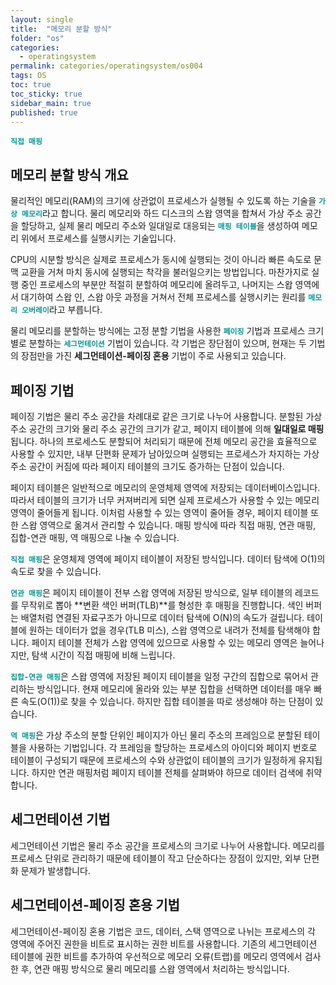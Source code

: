 ```yaml
---
layout: single
title:  "메모리 분할 방식"
folder: "os"
categories:
  - operatingsystem
permalink: categories/operatingsystem/os004
tags: OS
toc: true
toc_sticky: true
sidebar_main: true
published: true
---
```


<span style="color: rgb(3, 150, 150); font-weight: bold;">`직접 매핑`</span>

## 메모리 분할 방식 개요
물리적인 메모리(RAM)의 크기에 상관없이 프로세스가 실행될 수 있도록 하는 기술을 <span style="color: rgb(3, 150, 150); font-weight: bold;">`가상 메모리`</span>라고 합니다. 물리 메모리와 하드 디스크의 스왑 영역을 합쳐서 가상 주소 공간을 할당하고, 실제 물리 메모리 주소와 일대일로 대응되는 <span style="color: rgb(3, 150, 150); font-weight: bold;">`매핑 테이블`</span>을 생성하여 메모리 위에서 프로세스를 실행시키는 기술입니다.

CPU의 시분할 방식은 실제로 프로세스가 동시에 실행되는 것이 아니라 빠른 속도로 문맥 교환을 거쳐 마치 동시에 실행되는 착각을 불러일으키는 방법입니다. 마찬가지로 실행 중인 프로세스의 부분만 적절히 분할하여 메모리에 올려두고, 나머지는 스왑 영역에서 대기하여 스왑 인, 스왑 아웃 과정을 거쳐서 전체 프로세스를 실행시키는 원리를 <span style="color: rgb(3, 150, 150); font-weight: bold;">`메모리 오버레이`</span>라고 부릅니다.

물리 메모리를 분할하는 방식에는 고정 분할 기법을 사용한 <span style="color: rgb(3, 150, 150); font-weight: bold;">`페이징`</span> 기법과 프로세스 크기별로 분할하는 <span style="color: rgb(3, 150, 150); font-weight: bold;">`세그먼테이션`</span> 기법이 있습니다. 각 기법은 장단점이 있으며, 현재는 두 기법의 장점만을 가진 **세그먼테이션-페이징 혼용** 기법이 주로 사용되고 있습니다.

## 페이징 기법
페이징 기법은 물리 주소 공간을 차례대로 같은 크기로 나누어 사용합니다. 분할된 가상 주소 공간의 크기와 물리 주소 공간의 크기가 같고, 페이지 테이블에 의해 **일대일로 매핑**됩니다. 하나의 프로세스도 분할되어 처리되기 때문에 전체 메모리 공간을 효율적으로 사용할 수 있지만, 내부 단편화 문제가 남아있으며 실행되는 프로세스가 차지하는 가상 주소 공간이 커짐에 따라 페이지 테이블의 크기도 증가하는 단점이 있습니다.

페이지 테이블은 일반적으로 메모리의 운영체제 영역에 저장되는 데이터베이스입니다. 따라서 테이블의 크기가 너무 커져버리게 되면 실제 프로세스가 사용할 수 있는 메모리 영역이 줄어들게 됩니다. 이처럼 사용할 수 있는 영역이 줄어들 경우, 페이지 테이블 또한 스왑 영역으로 옮겨서 관리할 수 있습니다. 매핑 방식에 따라 직접 매핑, 연관 매핑, 집합-연관 매핑, 역 매핑으로 나눌 수 있습니다.

<span style="color: rgb(3, 150, 150); font-weight: bold;">`직접 매핑`</span>은 운영체제 영역에 페이지 테이블이 저장된 방식입니다. 데이터 탐색에 O(1)의 속도로 찾을 수 있습니다.

<span style="color: rgb(3, 150, 150); font-weight: bold;">`연관 매핑`</span>은 페이지 테이블이 전부 스왑 영역에 저장된 방식으로, 일부 테이블의 레코드를 무작위로 뽑아 **변환 색인 버퍼(TLB)**를 형성한 후 매핑을 진행합니다. 색인 버퍼는 배열처럼 연결된 자료구조가 아니므로 데이터 탐색에 O(N)의 속도가 걸립니다. 테이블에 원하는 데이터가 없을 경우(TLB 미스), 스왑 영역으로 내려가 전체를 탐색해야 합니다. 페이지 테이블 전체가 스왑 영역에 있으므로 사용할 수 있는 메모리 영역은 늘어나지만, 탐색 시간이 직접 매핑에 비해 느립니다.

<span style="color: rgb(3, 150, 150); font-weight: bold;">`집합-연관 매핑`</span>은 스왑 영역에 저장된 페이지 테이블을 일정 구간의 집합으로 묶어서 관리하는 방식입니다. 현재 메모리에 올라와 있는 부분 집합을 선택하면 데이터를 매우 빠른 속도(O(1))로 찾을 수 있습니다. 하지만 집합 테이블을 따로 생성해야 하는 단점이 있습니다.

<span style="color: rgb(3, 150, 150); font-weight: bold;">`역 매핑`</span>은 가상 주소의 분할 단위인 페이지가 아닌 물리 주소의 프레임으로 분할된 테이블을 사용하는 기법입니다. 각 프레임을 할당하는 프로세스의 아이디와 페이지 번호로 테이블이 구성되기 때문에 프로세스의 수와 상관없이 테이블의 크기가 일정하게 유지됩니다. 하지만 연관 매핑처럼 페이지 테이블 전체를 살펴봐야 하므로 데이터 검색에 취약합니다.

## 세그먼테이션 기법
세그먼테이션 기법은 물리 주소 공간을 프로세스의 크기로 나누어 사용합니다. 메모리를 프로세스 단위로 관리하기 때문에 테이블이 작고 단순하다는 장점이 있지만, 외부 단편화 문제가 발생합니다.

## 세그먼테이션-페이징 혼용 기법
세그먼테이션-페이징 혼용 기법은 코드, 데이터, 스택 영역으로 나뉘는 프로세스의 각 영역에 주어진 권한을 비트로 표시하는 권한 비트를 사용합니다. 기존의 세그먼테이션 테이블에 권한 비트를 추가하여 우선적으로 메모리 오류(트랩)를 메모리 영역에서 검사한 후, 연관 매핑 방식으로 물리 메모리를 스왑 영역에서 처리하는 방식입니다.